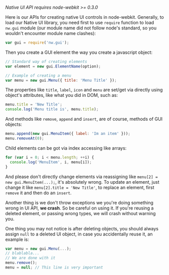 _Native UI API requires node-webkit >= 0.3.0_

Here is our APIs for creating native UI controls in node-webkit. Generally, to load our Native UI library, you need first to use `require` function to load `nw.gui` module (our module name did not follow node's standard, so you wouldn't encounter module name clashes):

```javascript
var gui = require('nw.gui');
```

Then you create a GUI element the way you create a javascript object:

```javascript
// Standard way of creating elements
var element = new gui.ElementName(option);

// Example of creating a menu
var menu = new gui.Menu({ title: 'Menu Title' });
```

The properties like `title`, `label`, `icon` and `menu` are set/get via directly using object's attributes, like what you did in DOM, such as:

```javascript
menu.title = 'New Title';
console.log('Menu title is', menu.title);
```

And methods like `remove`, `append` and `insert`, are of course, methods of GUI objects:

```javascript
menu.append(new gui.MenuItem({ label: 'Im an item' }));
menu.removeAt(0);
```

Child elements can be got via index accessing like arrays:

```javascript
for (var i = 0; i < menu.length; ++i) {
  console.log('MenuItem', i, menu[i]);
}
```

And please don't directly change elements via reassigning like `menu[2] = new gui.MenuItem(...);`, it's absolutely wrong. To update an element, just change it like `menu[2].title = 'New Title'`, to replace an element, first `remove` it and then do an `insert`.

Another thing is we don't throw exceptions we you're doing something wrong in UI API, **we crash**. So be careful on using it. If you're reusing a deleted element, or passing wrong types, we will crash without warning you.

One thing you may not notice is after deleting objects, you should always assign `null` to a deleted UI object, in case you accidentally reuse it, an example is:

```javascript
var menu = new gui.Menu(...);
// blablabla...
// We are done with it
menu.remove();
menu = null; // This line is very important
```